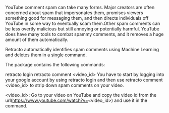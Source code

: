 YouTube comment spam can take many forms. Major creators are often concerned about spam that impersonates them, promises viewers something good for messaging them, and then directs individuals off YouTube in some way to eventually scam them.Other spam comments can be less overtly malicious but still annoying or potentially harmful. YouTube does have many tools to combat spammy comments, and it removes a huge amount of them automatically.

Retracto automatically identifies spam comments using Machine Learning and deletes them in a single command.

The package contains the following commands:

retracto login
retracto comment <video_id>
You have to start by logging into your google account by using retracto login and then use retracto comment <video_id> to strip down spam comments on your video.

<video_id>: Go to your video on YouTube and copy the video id from the url(https://www.youtube.com/watch?v=<video_id>) and use it in the command.